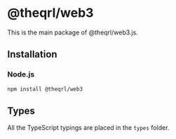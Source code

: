 # @theqrl/web3


This is the main package of @theqrl/web3.js.


## Installation

### Node.js

```bash
npm install @theqrl/web3
```

## Types

All the TypeScript typings are placed in the `types` folder.
